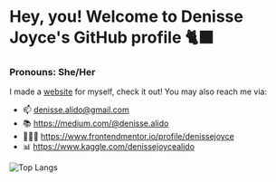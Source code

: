 # Hey, you! Welcome to Denisse Joyce's GitHub profile 🐈‍⬛
### Pronouns: She/Her

I made a [website](https://www.itsmedenisse.com) for myself, check it out! You may also reach me via:

- 📫 denisse.alido@gmail.com
- 📚 https://medium.com/@denisse.alido
- 👩🏽‍💻 https://www.frontendmentor.io/profile/denissejoyce
- 📊 https://www.kaggle.com/denissejoycealido

![Top Langs](https://github-readme-stats.vercel.app/api/top-langs/?username=denissejoyce&hide_progress=true)
